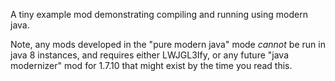 A tiny example mod demonstrating compiling and running using modern java.

Note, any mods developed in the "pure modern java" mode *cannot* be run in java 8 instances, and requires either
LWJGL3Ify, or any future "java modernizer" mod for 1.7.10 that might exist by the time you read this.